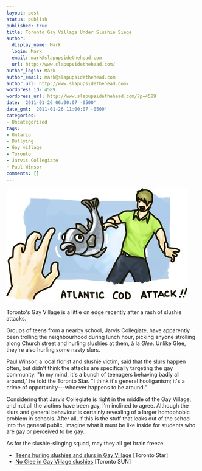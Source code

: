 ```yaml
---
layout: post
status: publish
published: true
title: Toronto Gay Village Under Slushie Siege
author:
  display_name: Mark
  login: Mark
  email: mark@slapupsidethehead.com
  url: http://www.slapupsidethehead.com/
author_login: Mark
author_email: mark@slapupsidethehead.com
author_url: http://www.slapupsidethehead.com/
wordpress_id: 4589
wordpress_url: http://www.slapupsidethehead.com/?p=4589
date: '2011-01-26 06:00:07 -0500'
date_gmt: '2011-01-26 11:00:07 -0500'
categories:
- Uncategorized
tags:
- Ontario
- Bullying
- Gay village
- Toronto
- Jarvis Collegiate
- Paul Winsor
comments: []
---
```

![An atlantic cod is hurled at a terrified young man.](/wp-content/media/2011/01/atlantic-cod-attack.jpg "At least the Glee writers chose slushies instead of this.")

Toronto's Gay Village is a little on edge recently after a rash of slushie attacks.

Groups of teens from a nearby school, Jarvis Collegiate, have apparently been trolling the neighbourhood during lunch hour, picking anyone strolling along Church street and hurling slushies at them, à la _Glee_. Unlike Glee, they're also hurling some nasty slurs.

Paul Winsor, a local florist and slushie victim, said that the slurs happen often, but didn't think the attacks are specifically targeting the gay community. "In my mind, it's a bunch of teenagers behaving badly all around," he told the Toronto Star. "I think it's general hooliganism; it's a crime of opportunity---whoever happens to be around."

Considering that Jarvis Collegiate is right in the middle of the Gay Village, and not all the victims have been gay, I'm inclined to agree. Although the slurs and general behaviour is certainly revealing of a larger homophobic problem in schools. After all, if this is the stuff that leaks out of the school into the general public, imagine what it must be like inside for students who are gay or perceived to be gay.

As for the slushie-slinging squad, may they all get brain freeze.

- [Teens hurling slushies and slurs in Gay Village](http://www.thestar.com/news/article/926873--teens-hurling-slushies-and-slurs-in-gay-village) [Toronto Star]
- [No Glee in Gay Village slushies](http://www.torontosun.com/news/columnists/mike_strobel/2011/01/22/16994926.html) [Toronto SUN]
